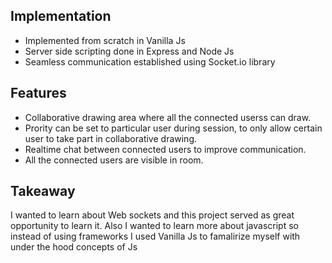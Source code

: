 ## Implementation

- Implemented from scratch in Vanilla Js
- Server side scripting done in Express and Node Js
- Seamless communication established using Socket.io library

## Features

- Collaborative drawing area where all the connected userss can draw.
- Prority can be set to particular user during session, to only allow certain user to take part in collaborative drawing.
- Realtime chat between connected users to improve communication.
- All the connected users are visible in room.

## Takeaway

I wanted to learn about Web sockets and this project served as great opportunity to learn it. Also I wanted to learn more about javascript so instead of using frameworks I used Vanilla Js to famalirize myself with under the hood concepts of Js

